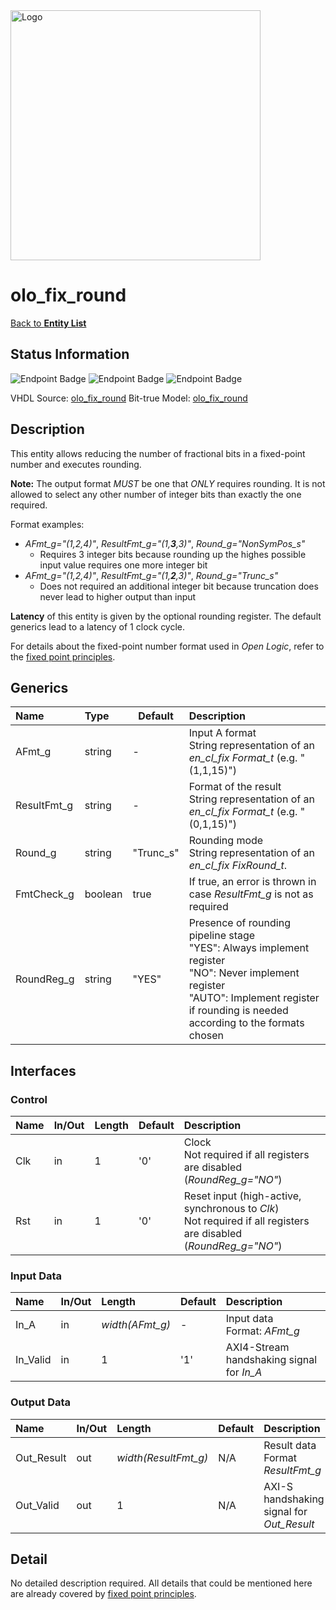 <img src="../Logo.png" alt="Logo" width="400">

# olo_fix_round

[Back to **Entity List**](../EntityList.md)

## Status Information

![Endpoint Badge](https://img.shields.io/endpoint?url=https://storage.googleapis.com/open-logic-badges/coverage/olo_fix_round.json?cacheSeconds=0)
![Endpoint Badge](https://img.shields.io/endpoint?url=https://storage.googleapis.com/open-logic-badges/branches/olo_fix_round.json?cacheSeconds=0)
![Endpoint Badge](https://img.shields.io/endpoint?url=https://storage.googleapis.com/open-logic-badges/issues/olo_fix_round.json?cacheSeconds=0)

VHDL Source: [olo_fix_round](../../src/fix/vhdl/olo_fix_round.vhd)
Bit-true Model: [olo_fix_round](../../src/fix/python/olo_fix/olo_fix_round.py)

## Description

This entity allows reducing the number of fractional bits in a fixed-point number and executes rounding.

**Note:** The output format _MUST_ be one that _ONLY_ requires rounding. It is not allowed to select any other number
of integer bits than exactly the one required.

Format examples:

- _AFmt_g="(1,2,4)"_, _ResultFmt_g="(1,**3**,3)"_, _Round_g="NonSymPos_s"_
  - Requires 3 integer bits because rounding up the highes possible input value requires one more integer bit
- _AFmt_g="(1,2,4)"_, _ResultFmt_g="(1,**2**,3)"_, _Round_g="Trunc_s"_
  - Does not required an additional integer bit because truncation does never lead to higher output than input

**Latency** of this entity is given by the optional rounding register. The default generics lead
to a latency of 1 clock cycle.

For details about the fixed-point number format used in _Open Logic_, refer to the
[fixed point principles](./olo_fix_principles.md).

## Generics

| Name        | Type    | Default   | Description                                                  |
| :---------- | :------ | --------- | :----------------------------------------------------------- |
| AFmt_g      | string  | -         | Input A format<br />String representation of an _en_cl_fix Format_t_ (e.g. "(1,1,15)") |
| ResultFmt_g | string  | -         | Format of the result<br />String representation of an _en_cl_fix Format_t_ (e.g. "(0,1,15)") |
| Round_g     | string  | "Trunc_s" | Rounding mode<br />String representation of an _en_cl_fix FixRound_t_. |
| FmtCheck_g  | boolean | true      | If true, an error is thrown in case _ResultFmt_g_ is not as required |
| RoundReg_g  | string  | "YES"     | Presence of rounding pipeline stage<br />"YES": Always implement register<br />"NO": Never implement register<br />"AUTO": Implement register if rounding is needed according to the formats chosen |

## Interfaces

### Control

| Name | In/Out | Length | Default | Description                                                  |
| :--- | :----- | :----- | ------- | :----------------------------------------------------------- |
| Clk  | in     | 1      | '0'     | Clock<br />Not required if all registers are disabled (_RoundReg_g="NO"_) |
| Rst  | in     | 1      | '0'     | Reset input (high-active, synchronous to _Clk_)<br />Not required if all registers are disabled (_RoundReg_g="NO"_) |

### Input Data

| Name     | In/Out | Length          | Default | Description                               |
| :------- | :----- | :-------------- | ------- | :---------------------------------------- |
| In_A     | in     | _width(AFmt_g)_ | -       | Input data<br />Format: _AFmt_g_          |
| In_Valid | in     | 1               | '1'     | AXI4-Stream handshaking signal for _In_A_ |

### Output Data

| Name       | In/Out | Length               | Default | Description                               |
| :--------- | :----- | :------------------- | ------- | :---------------------------------------- |
| Out_Result | out    | _width(ResultFmt_g)_ | N/A     | Result data<br />Format _ResultFmt_g_     |
| Out_Valid  | out    | 1                    | N/A     | AXI-S handshaking signal for _Out_Result_ |

## Detail

No detailed description required. All details that could be mentioned here are already covered by
[fixed point principles](./olo_fix_principles.md).
